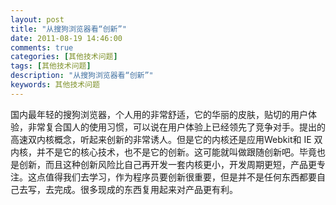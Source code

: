 ```yaml
---
layout: post
title: "从搜狗浏览器看“创新”"
date: 2011-08-19 14:46:00 
comments: true
categories: [其他技术问题]
tags: [其他技术问题]
description: "从搜狗浏览器看“创新”"
keywords: 其他技术问题
---
```


 国内最年轻的搜狗浏览器，个人用的非常舒适，它的华丽的皮肤，贴切的用户体验，非常复合国人的使用习惯，可以说在用户体验上已经领先了竞争对手。提出的高速双内核概念，听起来创新的非常诱人。但是它的内核还是应用Webkit和
  IE
 双内核，并不是它的核心技术，也不是它的创新。这可能就叫做跟随创新吧。毕竟也是创新，而且这种创新风险比自己再开发一套内核更小，开发周期更短，产品更专注。这点值得我们去学习，作为程序员要创新很重要，但是并不是任何东西都要自己去写，去完成。很多现成的东西复用起来对产品更有利。

